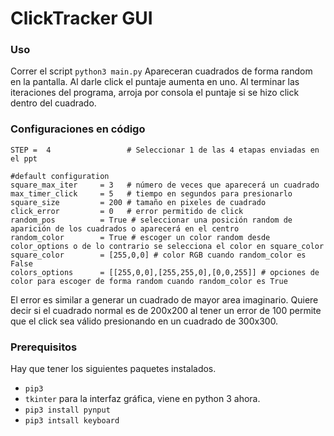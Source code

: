 # ClickTracker GUI

### Uso
Correr el script `python3 main.py`
Apareceran cuadrados de forma random en la pantalla. Al darle click el puntaje aumenta en uno. Al terminar las iteraciones del programa, arroja por consola el puntaje si se hizo click dentro del cuadrado.

### Configuraciones en código
```
STEP =  4                 # Seleccionar 1 de las 4 etapas enviadas en el ppt

#default configuration
square_max_iter     = 3   # número de veces que aparecerá un cuadrado
max_timer_click     = 5   # tiempo en segundos para presionarlo
square_size         = 200 # tamaño en pixeles de cuadrado
click_error         = 0   # error permitido de click 
random_pos          = True # seleccionar una posición random de aparición de los cuadrados o aparecerá en el centro
random_color        = True # escoger un color random desde color_options o de lo contrario se selecciona el color en square_color
square_color        = [255,0,0] # color RGB cuando random_color es False
colors_options      = [[255,0,0],[255,255,0],[0,0,255]] # opciones de color para escoger de forma random cuando random_color es True
```
El error es similar a generar un cuadrado de mayor area imaginario. Quiere decir si el cuadrado normal es de 200x200 al tener un error de 100 permite que el click sea válido presionando en un cuadrado de 300x300.

### Prerequisitos 
Hay que tener los siguientes paquetes instalados.
- `pip3`
- `tkinter` para la interfaz gráfica, viene en python 3 ahora.
- `pip3 install pynput` 
- `pip3 intsall keyboard`